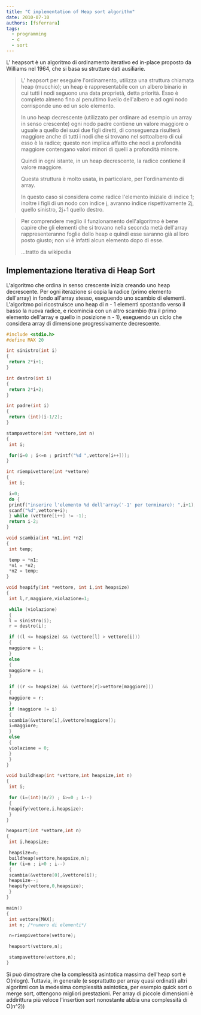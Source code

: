 ```yaml
---
title: "C implementation of Heap sort algorithm"
date: 2010-07-10
authors: [fsferrara]
tags:
  - programming
  - c
  - sort
---
```

L' heapsort è un algoritmo di ordinamento iterativo ed in-place proposto da Williams nel 1964, che si basa su strutture dati ausiliarie.

> L' heapsort per eseguire l'ordinamento, utilizza una struttura chiamata heap (mucchio); un heap è rappresentabile con un albero binario in cui tutti i nodi seguono una data proprietà, detta priorità. Esso è completo almeno fino al penultimo livello dell'albero e ad ogni nodo corrisponde uno ed un solo elemento.
>
> In uno heap decrescente (utilizzato per ordinare ad esempio un array in senso crescente) ogni nodo padre contiene un valore maggiore o uguale a quello dei suoi due figli diretti, di conseguenza risulterà maggiore anche di tutti i nodi che si trovano nel sottoalbero di cui esso è la radice; questo non implica affatto che nodi a profondità maggiore contengano valori minori di quelli a profondità minore.
>
> Quindi in ogni istante, in un heap decrescente, la radice contiene il valore maggiore.
>
> Questa struttura è molto usata, in particolare, per l'ordinamento di array.
>
> In questo caso si considera come radice l'elemento iniziale di indice 1; inoltre i figli di un nodo con indice j, avranno indice rispettivamente 2j, quello sinistro, 2j+1 quello destro.

<!-- truncate -->

> Per comprendere meglio il funzionamento dell'algoritmo è bene capire che gli elementi che si trovano nella seconda metà dell'array rappresenteranno foglie dello heap e quindi esse saranno già al loro posto giusto; non vi è infatti alcun elemento dopo di esse.
>
> ...tratto da wikipedia

## Implementazione Iterativa di Heap Sort

L'algoritmo che ordina in senso crescente inizia creando uno heap decrescente. Per ogni iterazione si copia la radice (primo elemento dell'array) in fondo all'array stesso, eseguendo uno scambio di elementi. L'algoritmo poi ricostruisce uno heap di n - 1 elementi spostando verso il basso la nuova radice, e ricomincia con un altro scambio (tra il primo elemento dell'array e quello in posizione n - 1), eseguendo un ciclo che considera array di dimensione progressivamente decrescente.

```c
#include <stdio.h>
#define MAX 20

int sinistro(int i)
{
 return 2*i+1;
}

int destro(int i)
{
 return 2*i+2;
}

int padre(int i)
{
 return (int)(i-1/2);
}

stampavettore(int *vettore,int n)
{
 int i;

 for(i=0 ; i<=n ; printf("%d ",vettore[i++]));
}

int riempivettore(int *vettore)
{
 int i;

 i=0;
 do {
 printf("inserire l'elemento %d dell'array('-1' per terminare): ",i+1);
 scanf("%d",vettore+i);
 } while (vettore[i++] != -1);
 return i-2;
}

void scambia(int *n1,int *n2)
{
 int temp;

 temp = *n1;
 *n1 = *n2;
 *n2 = temp;
}

void heapify(int *vettore, int i,int heapsize)
{
 int l,r,maggiore,violazione=1;

 while (violazione)
 {
 l = sinistro(i);
 r = destro(i);

 if ((l <= heapsize) && (vettore[l] > vettore[i]))
 {
 maggiore = l;
 }
 else
 {
 maggiore = i;
 }

 if ((r <= heapsize) && (vettore[r]>vettore[maggiore]))
 {
 maggiore = r;
 }
 if (maggiore != i)
 {
 scambia(&vettore[i],&vettore[maggiore]);
 i=maggiore;
 }
 else
 {
 violazione = 0;
 }
 }
}

void buildheap(int *vettore,int heapsize,int n)
{
 int i;

 for (i=(int)(n/2) ; i>=0 ; i--)
 {
 heapify(vettore,i,heapsize);
 }
}

heapsort(int *vettore,int n)
{
 int i,heapsize;

 heapsize=n;
 buildheap(vettore,heapsize,n);
 for (i=n ; i>0 ; i--)
 {
 scambia(&vettore[0],&vettore[i]);
 heapsize--;
 heapify(vettore,0,heapsize);
 }
}

main()
{
 int vettore[MAX];
 int n; /*numero di elementi*/

 n=riempivettore(vettore);

 heapsort(vettore,n);

 stampavettore(vettore,n);
}
```

Si può dimostrare che la complessità asintotica massima dell'heap sort è O(nlogn). Tuttavia, in generale (e soprattutto per array quasi ordinati) altri algoritmi con la medesima complessità asintotica, per esempio quick sort o merge sort, ottengono migliori prestazioni. Per array di piccole dimensioni è addirittura più veloce l'insertion sort nonostante abbia una complessità di O(n^2))
